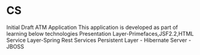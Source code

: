 # CS
Initial Draft
ATM Application
This application is developed as part of learning below technologies
Presentation Layer-Primefaces,JSF2.2,HTML
Service Layer-Spring Rest Services
Persistent Layer - Hibernate
Server -JBOSS 

